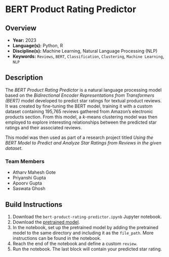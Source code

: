 # BERT Product Rating Predictor

## Overview

- **Year:** 2023
- **Language(s):** Python, R
- **Discipline(s):** Machine Learning, Natural Language Processing (NLP)
- **Keywords:** `Reviews`, `BERT`, `Classification`, `Clustering`, `Machine Learning`, `NLP`

## Description

The _BERT Product Rating Predictor_ is a natural language processing model based on the _Bidirectional Encoder Representations from Transformers (BERT)_ model developed to predict star ratings for textual product reviews. It was created by fine-tuning the BERT model, training it with a custom dataset containing 195,765 reviews gathered from Amazon’s electronic products section. From this model, a _k_-means clustering model was then employed to explore interesting relationships between the predicted star ratings and their associated reviews.

This model was then used as part of a research project titled _Using the BERT Model to Predict and Analyze Star Ratings from Reviews in the given dataset_.

### Team Members

- Atharv Mahesh Gote
- Priyanshi Gupta
- Apoorv Gupta
- Saswata Ghosh

## Build Instructions

1. Download the `bert-product-rating-predictor.ipynb` Jupyter notebook.
2. Download the [pretrained model](https://bit.ly/2VENkSB).
3. In the notebook, set up the pretrained model by adding the pretrained model to the same directory and including it as the `file_path`. More instructions can be found in the notebook.
4. Reach the end of the notebook and define a custom `review`.
5. Run the notebook. The last block will contain your predicted star rating.
